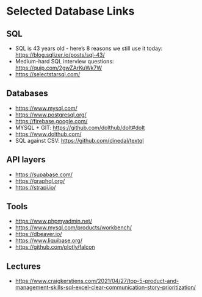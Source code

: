 # Selected Database Links

## SQL
* SQL is 43 years old - here’s 8 reasons we still use it today: https://blog.sqlizer.io/posts/sql-43/
* Medium-hard SQL interview questions: https://quip.com/2gwZArKuWk7W
* https://selectstarsql.com/

## Databases
* https://www.mysql.com/
* https://www.postgresql.org/
* https://firebase.google.com/
* MYSQL + GIT: https://github.com/dolthub/dolt#dolt
* https://www.dolthub.com/
* SQL against CSV: https://github.com/dinedal/textql

## API layers
* https://supabase.com/
* https://graphql.org/
* https://strapi.io/

## Tools
* https://www.phpmyadmin.net/
* https://www.mysql.com/products/workbench/
* https://dbeaver.io/
* https://www.liquibase.org/
* https://github.com/plotly/falcon

## Lectures
* https://www.craigkerstiens.com/2021/04/27/top-5-product-and-management-skills-sql-excel-clear-communication-story-prioritization/
